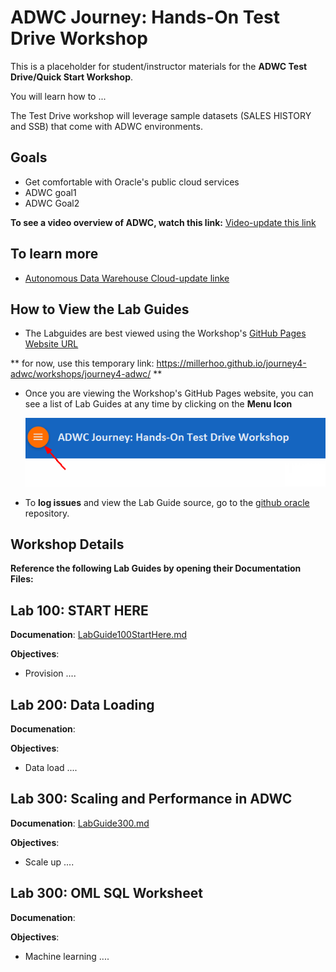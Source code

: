 
# ADWC Journey: Hands-On Test Drive Workshop
This is a placeholder for student/instructor materials for the **ADWC Test Drive/Quick Start Workshop**.



You will learn how to ...

The Test Drive workshop will leverage sample datasets (SALES HISTORY and SSB) that come with ADWC environments.


## Goals

 - Get comfortable with Oracle's public cloud services
 - ADWC goal1
 - ADWC Goal2

**To see a video overview of ADWC, watch this link:** [Video-update this link](http://www.oracle.com)

## To learn more
 - [Autonomous Data Warehouse Cloud-update linke](https://cloud.oracle.com/big-data-compute-edition)
 
      
## How to View the Lab Guides

- The Labguides are best viewed using the Workshop's [GitHub Pages Website URL](https://oracle.github.io/learning-library/workshops/journey4-adwc/) 

** for now, use this temporary link: https://millerhoo.github.io/journey4-adwc/workshops/journey4-adwc/ **

- Once you are viewing the Workshop's GitHub Pages website, you can see a list of Lab Guides at any time by clicking on the **Menu Icon**

    ![](images/WorkshopMenu.png)  

- To **log issues** and view the Lab Guide source, go to the [github oracle](https://github.com/oracle/learning-library/tree/master/workshops/journey4-adwc) repository.




## Workshop Details

**Reference the following Lab Guides by opening their Documentation Files:**

## Lab 100: START HERE

**Documenation**: [LabGuide100StartHere.md](LabGuide100StartHere.md)

**Objectives**:

- Provision ....

## Lab 200: Data Loading

**Documenation**: 

**Objectives**:

- Data load ....

## Lab 300: Scaling and Performance in ADWC

**Documenation**:  [LabGuide300.md](LabGuide300.md)

**Objectives**:

- Scale up ....
## Lab 300: OML SQL Worksheet

**Documenation**: 

**Objectives**:

- Machine learning ....